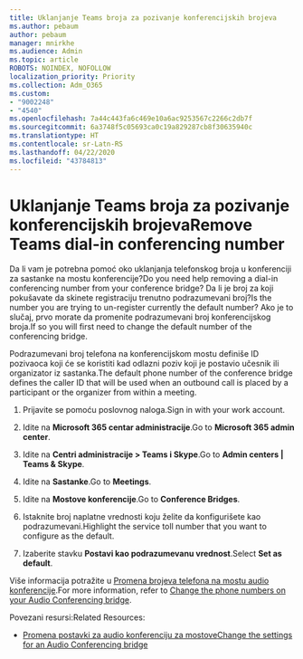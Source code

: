 ```yaml
---
title: Uklanjanje Teams broja za pozivanje konferencijskih brojeva
ms.author: pebaum
author: pebaum
manager: mnirkhe
ms.audience: Admin
ms.topic: article
ROBOTS: NOINDEX, NOFOLLOW
localization_priority: Priority
ms.collection: Adm_O365
ms.custom:
- "9002248"
- "4540"
ms.openlocfilehash: 7a44c443fa6c469e10a6ac9253567c2266c2db7f
ms.sourcegitcommit: 6a3748f5c05693ca0c19a829287cb8f30635940c
ms.translationtype: HT
ms.contentlocale: sr-Latn-RS
ms.lasthandoff: 04/22/2020
ms.locfileid: "43784813"
---
```

# <a name="remove-teams-dial-in-conferencing-number"></a><span data-ttu-id="9aa5a-102">Uklanjanje Teams broja za pozivanje konferencijskih brojeva</span><span class="sxs-lookup"><span data-stu-id="9aa5a-102">Remove Teams dial-in conferencing number</span></span>

<span data-ttu-id="9aa5a-103">Da li vam je potrebna pomoć oko uklanjanja telefonskog broja u konferenciji za sastanke na mostu konferencije?</span><span class="sxs-lookup"><span data-stu-id="9aa5a-103">Do you need help removing a dial-in conferencing number from your conference bridge?</span></span> <span data-ttu-id="9aa5a-104">Da li je broj za koji pokušavate da skinete registraciju trenutno podrazumevani broj?</span><span class="sxs-lookup"><span data-stu-id="9aa5a-104">Is the number you are trying to un-register currently the default number?</span></span> <span data-ttu-id="9aa5a-105">Ako je to slučaj, prvo morate da promenite podrazumevani broj konferencijskog broja.</span><span class="sxs-lookup"><span data-stu-id="9aa5a-105">If so you will first need to change the default number of the conferencing bridge.</span></span>

<span data-ttu-id="9aa5a-106">Podrazumevani broj telefona na konferencijskom mostu definiše ID pozivaoca koji će se koristiti kad odlazni poziv koji je postavio učesnik ili organizator iz sastanka.</span><span class="sxs-lookup"><span data-stu-id="9aa5a-106">The default phone number of the conference bridge defines the caller ID that will be used when an outbound call is placed by a participant or the organizer from within a meeting.</span></span>

1. <span data-ttu-id="9aa5a-107">Prijavite se pomoću poslovnog naloga.</span><span class="sxs-lookup"><span data-stu-id="9aa5a-107">Sign in with your work account.</span></span>

2. <span data-ttu-id="9aa5a-108">Idite na **Microsoft 365 centar administracije**.</span><span class="sxs-lookup"><span data-stu-id="9aa5a-108">Go to **Microsoft 365 admin center**.</span></span>

3. <span data-ttu-id="9aa5a-109">Idite na **Centri administracije > Teams i Skype**.</span><span class="sxs-lookup"><span data-stu-id="9aa5a-109">Go to **Admin centers | Teams & Skype**.</span></span>

4. <span data-ttu-id="9aa5a-110">Idite na **Sastanke**.</span><span class="sxs-lookup"><span data-stu-id="9aa5a-110">Go to **Meetings**.</span></span>

5. <span data-ttu-id="9aa5a-111">Idite na **Mostove konferencije**.</span><span class="sxs-lookup"><span data-stu-id="9aa5a-111">Go to **Conference Bridges**.</span></span>

6. <span data-ttu-id="9aa5a-112">Istaknite broj naplatne vrednosti koju želite da konfigurišete kao podrazumevani.</span><span class="sxs-lookup"><span data-stu-id="9aa5a-112">Highlight the service toll number that you want to configure as the default.</span></span>

7. <span data-ttu-id="9aa5a-113">Izaberite stavku **Postavi kao podrazumevanu vrednost**.</span><span class="sxs-lookup"><span data-stu-id="9aa5a-113">Select **Set as default**.</span></span>

<span data-ttu-id="9aa5a-114">Više informacija potražite u [Promena brojeva telefona na mostu audio konferencije](https://docs.microsoft.com/microsoftteams/change-the-phone-numbers-on-your-audio-conferencing-bridge).</span><span class="sxs-lookup"><span data-stu-id="9aa5a-114">For more information, refer to [Change the phone numbers on your Audio Conferencing bridge](https://docs.microsoft.com/microsoftteams/change-the-phone-numbers-on-your-audio-conferencing-bridge).</span></span>

<span data-ttu-id="9aa5a-115">Povezani resursi:</span><span class="sxs-lookup"><span data-stu-id="9aa5a-115">Related Resources:</span></span>

- [<span data-ttu-id="9aa5a-116">Promena postavki za audio konferenciju za mostove</span><span class="sxs-lookup"><span data-stu-id="9aa5a-116">Change the settings for an Audio Conferencing bridge</span></span>](https://docs.microsoft.com/microsoftteams/change-the-settings-for-an-audio-conferencing-bridge)
